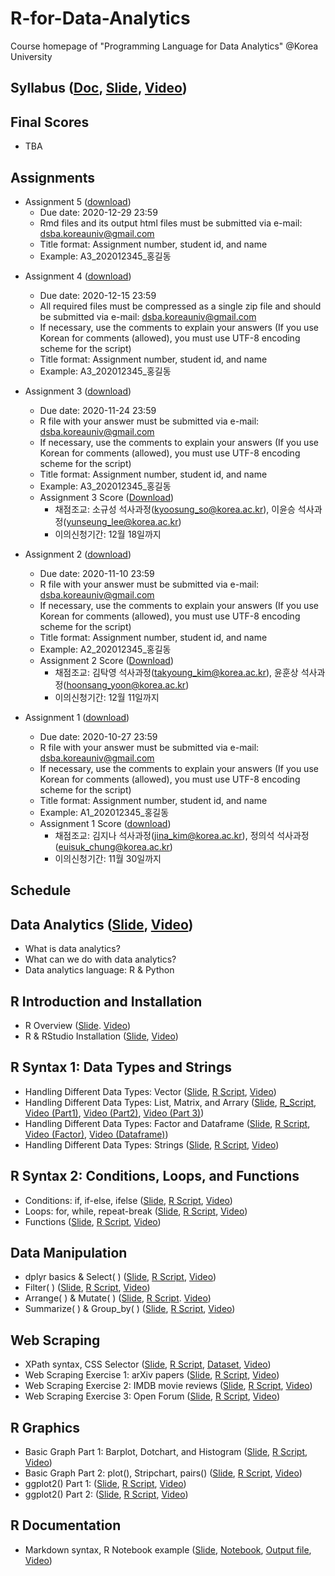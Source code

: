 # R-for-Data-Analytics
Course homepage of "Programming Language for Data Analytics" @Korea University

## Syllabus ([Doc](https://www.dropbox.com/s/yvkkudu3c54e9fg/2020_2_Programming%20Language%20for%20Data%20Analytics.pdf?dl=0), [Slide](https://github.com/pilsung-kang/R-for-Data-Analytics/blob/master/00_Syllabus.pdf), [Video](https://youtu.be/gcyQcI9qZPo))

## Final Scores
* TBA

## Assignments
- Assignment 5 ([download](https://www.dropbox.com/s/09drxkq710njcq4/2020_Assignment%205.pdf?dl=0))
   * Due date: 2020-12-29 23:59
   * Rmd files and its output html files must be submitted via e-mail: dsba.koreauniv@gmail.com
   * Title format: Assignment number, student id, and name
   * Example: A3_202012345_홍길동

* Assignment 4 ([download](https://www.dropbox.com/s/wde7tq0aybk08xh/2020_Assignment%204.pdf?dl=0))
   * Due date: 2020-12-15 23:59
   * All required files must be compressed as a single zip file and should be submitted via e-mail: dsba.koreauniv@gmail.com
   * If necessary, use the comments to explain your answers (If you use Korean for comments (allowed), you must use UTF-8 encoding scheme for the script)
   * Title format: Assignment number, student id, and name
   * Example: A3_202012345_홍길동

* Assignment 3 ([download](https://www.dropbox.com/s/tqiiu2fgjmthexf/Assignment%203.zip?dl=0))
   * Due date: 2020-11-24 23:59
   * R file with your answer must be submitted via e-mail: dsba.koreauniv@gmail.com
   * If necessary, use the comments to explain your answers (If you use Korean for comments (allowed), you must use UTF-8 encoding scheme for the script)
   * Title format: Assignment number, student id, and name
   * Example: A3_202012345_홍길동
   * Assignment 3 Score ([Download](https://www.dropbox.com/s/et08s1uzcxitnpg/HW3_Score_Student.xlsx?dl=0))
     - 채점조교: 소규성 석사과정(kyoosung_so@korea.ac.kr), 이윤승 석사과정(yunseung_lee@korea.ac.kr)
     - 이의신청기간: 12월 18일까지  

* Assignment 2 ([download](https://www.dropbox.com/s/dx62xlyuv95nu32/2020_Assignment%202.pdf?dl=0))
   * Due date: 2020-11-10 23:59
   * R file with your answer must be submitted via e-mail: dsba.koreauniv@gmail.com
   * If necessary, use the comments to explain your answers (If you use Korean for comments (allowed), you must use UTF-8 encoding scheme for the script)
   * Title format: Assignment number, student id, and name
   * Example: A2_202012345_홍길동
   * Assignment 2 Score ([Download](https://www.dropbox.com/s/s30bq6or449ub05/HW2_Score_Student.xlsx?dl=0))
     - 채점조교: 김탁영 석사과정(takyoung_kim@korea.ac.kr), 윤훈상 석사과정(hoonsang_yoon@korea.ac.kr)
     - 이의신청기간: 12월 11일까지

* Assignment 1 ([download](https://www.dropbox.com/s/t5of5h3gusm3qc9/Assignment%201.pdf?dl=0))
   * Due date: 2020-10-27 23:59
   * R file with your answer must be submitted via e-mail: dsba.koreauniv@gmail.com
   * If necessary, use the comments to explain your answers (If you use Korean for comments (allowed), you must use UTF-8 encoding scheme for the script)
   * Title format: Assignment number, student id, and name
   * Example: A1_202012345_홍길동
   * Assignment 1 Score ([download](https://www.dropbox.com/s/eeenhrmstyf0d4k/HW1_Score_Student_Final.xlsx?dl=0))
     - 채점조교: 김지나 석사과정(jina_kim@korea.ac.kr), 정의석 석사과정(euisuk_chung@korea.ac.kr)
     - 이의신청기간: 11월 30일까지

## Schedule
## Data Analytics ([Slide](https://github.com/pilsung-kang/R-for-Data-Analytics/blob/master/01%20Data%20Analytics/01_Data%20Analytics.pdf), [Video](https://www.youtube.com/watch?v=xRZc_ep-HwY&list=PLetSlH8YjIfVIrfhwuss_tDCgD5_ug_dy&index=2))
* What is data analytics?
* What can we do with data analytics?
* Data analytics language: R & Python
  
## R Introduction and Installation
* R Overview ([Slide](https://github.com/pilsung-kang/R-for-Data-Analytics/blob/master/02%20R%20Introduction%20and%20Installation/02_1_R%20Overview.pdf). [Video](https://www.youtube.com/watch?v=sqqz7S7fwAg&list=PLetSlH8YjIfVIrfhwuss_tDCgD5_ug_dy&index=3))
* R & RStudio Installation ([Slide](https://github.com/pilsung-kang/R-for-Data-Analytics/blob/master/02%20R%20Introduction%20and%20Installation/02_2_R%20and%20RStudio%20Installation.pdf), [Video](https://www.youtube.com/watch?v=OoUUVsjtX_g&list=PLetSlH8YjIfVIrfhwuss_tDCgD5_ug_dy))
  
## R Syntax 1: Data Types and Strings 
* Handling Different Data Types: Vector ([Slide](https://github.com/pilsung-kang/R-for-Data-Analytics/blob/master/03%20R%20Syntax%201%20(Data%20Typs%20and%20Strings)/03_1_R%20Syntax%201_Data%20Types%20and%20Vector.pdf), [R Script](https://github.com/pilsung-kang/R-for-Data-Analytics/blob/master/03%20R%20Syntax%201%20(Data%20Typs%20and%20Strings)/03_1_Vector.R), [Video](https://www.youtube.com/watch?v=Xpqhb1zyZmI&list=PLetSlH8YjIfVIrfhwuss_tDCgD5_ug_dy&index=7))
* Handling Different Data Types: List, Matrix, and Arrary ([Slide](https://github.com/pilsung-kang/R-for-Data-Analytics/blob/master/03%20R%20Syntax%201%20(Data%20Typs%20and%20Strings)/03_2_List_Matrix_Array.pdf), [R_Script](https://github.com/pilsung-kang/R-for-Data-Analytics/blob/master/03%20R%20Syntax%201%20(Data%20Typs%20and%20Strings)/03_2_List_Matrix_Array.R), [Video (Part1)](https://www.youtube.com/watch?v=nd1ZeRBxJs8&list=PLetSlH8YjIfVIrfhwuss_tDCgD5_ug_dy&index=9), [Video (Part2)](https://www.youtube.com/watch?v=1yDrldS34Ts&list=PLetSlH8YjIfVIrfhwuss_tDCgD5_ug_dy&index=9), [Video (Part 3)](https://www.youtube.com/watch?v=gMyv7053e4A&list=PLetSlH8YjIfVIrfhwuss_tDCgD5_ug_dy&index=10))
* Handling Different Data Types: Factor and Dataframe ([Slide](https://github.com/pilsung-kang/R-for-Data-Analytics/blob/master/03%20R%20Syntax%201%20(Data%20Typs%20and%20Strings)/03_3_Factor%20and%20Dataframe.pdf), [R Script](https://github.com/pilsung-kang/R-for-Data-Analytics/blob/master/03%20R%20Syntax%201%20(Data%20Typs%20and%20Strings)/03_3_Factor%20and%20Dataframe.R), [Video (Factor)](https://www.youtube.com/watch?v=JVZAtUEw5MQ&list=PLetSlH8YjIfVIrfhwuss_tDCgD5_ug_dy&index=11), [Video (Dataframe)](https://www.youtube.com/watch?v=Dhj_lFr7XVI&list=PLetSlH8YjIfVIrfhwuss_tDCgD5_ug_dy&index=12))
* Handling Different Data Types: Strings ([Slide](https://github.com/pilsung-kang/R-for-Data-Analytics/blob/master/03%20R%20Syntax%201%20(Data%20Typs%20and%20Strings)/03_4_Strings.pdf), [R Script](https://github.com/pilsung-kang/R-for-Data-Analytics/blob/master/03%20R%20Syntax%201%20(Data%20Typs%20and%20Strings)/03_4_Strings.R), [Video](https://www.youtube.com/watch?v=GamcbxlxjyY&list=PLetSlH8YjIfVIrfhwuss_tDCgD5_ug_dy&index=13))

## R Syntax 2: Conditions, Loops, and Functions
* Conditions: if, if-else, ifelse ([Slide](https://github.com/pilsung-kang/R-for-Data-Analytics/blob/master/04%20R%20Syntax%202%20(Conditions%20Loops%20and%20Functions)/04-1_R%20Syntax_Conditions.pdf), [R Script](https://github.com/pilsung-kang/R-for-Data-Analytics/blob/master/04%20R%20Syntax%202%20(Conditions%20Loops%20and%20Functions)/04-1_R%20Syntax_Conditions.pdf), [Video](https://www.youtube.com/watch?v=WZGqYT9ac4A&list=PLetSlH8YjIfVIrfhwuss_tDCgD5_ug_dy&index=14))
* Loops: for, while, repeat-break ([Slide](https://github.com/pilsung-kang/R-for-Data-Analytics/blob/master/04%20R%20Syntax%202%20(Conditions%20Loops%20and%20Functions)/04-2_R%20Syntax_Loops.pdf), [R Script](https://github.com/pilsung-kang/R-for-Data-Analytics/blob/master/04%20R%20Syntax%202%20(Conditions%20Loops%20and%20Functions)/04-2_R%20Syntax_Loops.R), [Video](https://www.youtube.com/watch?v=-nrPG2qwALM&list=PLetSlH8YjIfVIrfhwuss_tDCgD5_ug_dy&index=15))
* Functions ([Slide](https://github.com/pilsung-kang/R-for-Data-Analytics/blob/master/04%20R%20Syntax%202%20(Conditions%20Loops%20and%20Functions)/04-3_R%20Syntax_Functions.pdf), [R Script](https://github.com/pilsung-kang/R-for-Data-Analytics/blob/master/04%20R%20Syntax%202%20(Conditions%20Loops%20and%20Functions)/04-3_R%20Syntax_Functions.R), [Video](https://www.youtube.com/watch?v=6qbwcuSVu2U&list=PLetSlH8YjIfVIrfhwuss_tDCgD5_ug_dy&index=16))

## Data Manipulation
* dplyr basics & Select( ) ([Slide](https://github.com/pilsung-kang/R-for-Data-Analytics/blob/master/05%20Data%20Manipulation/05-1_Data%20Manipulation_Select.pdf), [R Script](https://github.com/pilsung-kang/R-for-Data-Analytics/blob/master/05%20Data%20Manipulation/05-1_Data%20Manipulation_Select.R), [Video](https://www.youtube.com/watch?v=r7lKku9T7dY&list=PLetSlH8YjIfVIrfhwuss_tDCgD5_ug_dy&index=15))
* Filter( ) ([Slide](https://github.com/pilsung-kang/R-for-Data-Analytics/blob/master/05%20Data%20Manipulation/05-2_Data%20Manipulation_Filter.pdf), [R Script](https://github.com/pilsung-kang/R-for-Data-Analytics/blob/master/05%20Data%20Manipulation/05-2_Data%20Manipulation_Filter.R), [Video](https://www.youtube.com/watch?v=jUeS31_dVHY&list=PLetSlH8YjIfVIrfhwuss_tDCgD5_ug_dy&index=16))
* Arrange( ) & Mutate( ) ([Slide](https://github.com/pilsung-kang/R-for-Data-Analytics/blob/master/05%20Data%20Manipulation/05-3_Data%20Manipulation_Arrange_Mutate.pdf), [R Script](https://github.com/pilsung-kang/R-for-Data-Analytics/blob/master/05%20Data%20Manipulation/05-3_Data%20Manipulation_Arrange_Mutate.R). [Video](https://www.youtube.com/watch?v=ZCAb0Sx0H0A&list=PLetSlH8YjIfVIrfhwuss_tDCgD5_ug_dy&index=17))
* Summarize( ) & Group_by( ) ([Slide](https://github.com/pilsung-kang/R-for-Data-Analytics/blob/master/05%20Data%20Manipulation/05-4_Data%20Manipulation_Summarize_Groupby.pdf
), [R Script](https://github.com/pilsung-kang/R-for-Data-Analytics/blob/master/05%20Data%20Manipulation/05-4_Data%20Manipulation_Summarize_Groupby.R), [Video](https://www.youtube.com/watch?v=L_iMYFNITME&list=PLetSlH8YjIfVIrfhwuss_tDCgD5_ug_dy&index=18))

## Web Scraping
* XPath syntax, CSS Selector ([Slide](https://github.com/pilsung-kang/R-for-Data-Analytics/blob/master/06%20Web%20Scraping/06-1_Web%20Scraping_Backgrounds.pdf), [R Script](https://github.com/pilsung-kang/R-for-Data-Analytics/blob/master/06%20Web%20Scraping/06-1_Web%20Scraping_Backgrounds.R), [Dataset](https://github.com/pilsung-kang/R-for-Data-Analytics/blob/master/06%20Web%20Scraping/xml_example.xml), [Video](https://www.youtube.com/watch?v=HL0-VRU1yys&list=PLetSlH8YjIfVIrfhwuss_tDCgD5_ug_dy&index=19))
* Web Scraping Exercise 1: arXiv papers ([Slide](https://github.com/pilsung-kang/R-for-Data-Analytics/blob/master/06%20Web%20Scraping/06-2_Web%20Scraping_arXiv%20papers.pdf), [R Script](https://github.com/pilsung-kang/R-for-Data-Analytics/blob/master/06%20Web%20Scraping/06-2_Web%20Scraping_arXiv%20papers.R), [Video](https://www.youtube.com/watch?v=T_Mly--B7qk&list=PLetSlH8YjIfVIrfhwuss_tDCgD5_ug_dy&index=20))
* Web Scraping Exercise 2: IMDB movie reviews ([Slide](https://github.com/pilsung-kang/R-for-Data-Analytics/blob/master/06%20Web%20Scraping/06-3_Web%20Scraping_Movie%20Reviews.pdf), [R Script](https://github.com/pilsung-kang/R-for-Data-Analytics/blob/master/06%20Web%20Scraping/06-3_Web%20Scraping_IMDB%20Top50.R), [Video](https://www.youtube.com/watch?v=qgPy5fO60MM&list=PLetSlH8YjIfVIrfhwuss_tDCgD5_ug_dy&index=21))
* Web Scraping Exercise 3: Open Forum ([Slide](https://github.com/pilsung-kang/R-for-Data-Analytics/blob/master/06%20Web%20Scraping/06-4_Web%20Scraping_Open%20Forum.pdf), [R Script](https://github.com/pilsung-kang/R-for-Data-Analytics/blob/master/06%20Web%20Scraping/06-4_Web%20Scraping_Open%20Forum.R), [Video](https://www.youtube.com/watch?v=n7bPrzfA5kg&list=PLetSlH8YjIfVIrfhwuss_tDCgD5_ug_dy&index=22))

## R Graphics
* Basic Graph Part 1: Barplot, Dotchart, and Histogram ([Slide](https://github.com/pilsung-kang/R-for-Data-Analytics/blob/master/07%20R%20Graphics/07-1_R%20Graphs_Basic_Part%201.pdf), [R Script](https://github.com/pilsung-kang/R-for-Data-Analytics/blob/master/07%20R%20Graphics/07-1_R_Graphs_Basic_Part%201.R), [Video](https://youtu.be/smUJee_3iHA))
* Basic Graph Part 2: plot(), Stripchart, pairs() ([Slide](https://github.com/pilsung-kang/R-for-Data-Analytics/blob/master/07%20R%20Graphics/07-2_R%20Graphs_Basic_Part%202.pdf), [R Script](https://github.com/pilsung-kang/R-for-Data-Analytics/blob/master/07%20R%20Graphics/07-2_R_Graphs_Basic_Part%202.R), [Video](https://www.youtube.com/watch?v=2qIfCtvs124&list=PLetSlH8YjIfVIrfhwuss_tDCgD5_ug_dy&index=24))
* ggplot2() Part 1: ([Slide](https://github.com/pilsung-kang/R-for-Data-Analytics/blob/master/07%20R%20Graphics/07-3_R%20Graphs_ggplot2_Part%201.pdf), [R Script](https://github.com/pilsung-kang/R-for-Data-Analytics/blob/master/07%20R%20Graphics/07-3_R_Graphs_ggplot2_Part%201.R), [Video](https://youtu.be/Ju1mUOJaom8))
* ggplot2() Part 2: ([Slide](https://github.com/pilsung-kang/R-for-Data-Analytics/blob/master/07%20R%20Graphics/07-4_R%20Graphs_ggplot2_Part%202.pdf), [R Script](https://github.com/pilsung-kang/R-for-Data-Analytics/blob/master/07%20R%20Graphics/07-4_R_Graphs_ggplot2_Part%202.R), [Video](https://youtu.be/AHvAgFiY908))

## R Documentation
* Markdown syntax, R Notebook example ([Slide](https://github.com/pilsung-kang/R-for-Data-Analytics/blob/master/08%20R%20Documentation/08_R%20Documentation.pdf), [Notebook](https://github.com/pilsung-kang/R-for-Data-Analytics/blob/master/08%20R%20Documentation/08_R%20Notebook%20Example.Rmd), [Output file](https://github.com/pilsung-kang/R-for-Data-Analytics/blob/master/08%20R%20Documentation/08_R-Notebook-Example.html), [Video](https://youtu.be/r-uNkm3gtAg))

